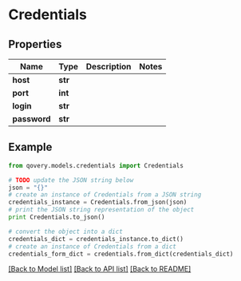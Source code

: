 # Credentials


## Properties
Name | Type | Description | Notes
------------ | ------------- | ------------- | -------------
**host** | **str** |  | 
**port** | **int** |  | 
**login** | **str** |  | 
**password** | **str** |  | 

## Example

```python
from qovery.models.credentials import Credentials

# TODO update the JSON string below
json = "{}"
# create an instance of Credentials from a JSON string
credentials_instance = Credentials.from_json(json)
# print the JSON string representation of the object
print Credentials.to_json()

# convert the object into a dict
credentials_dict = credentials_instance.to_dict()
# create an instance of Credentials from a dict
credentials_form_dict = credentials.from_dict(credentials_dict)
```
[[Back to Model list]](../README.md#documentation-for-models) [[Back to API list]](../README.md#documentation-for-api-endpoints) [[Back to README]](../README.md)



